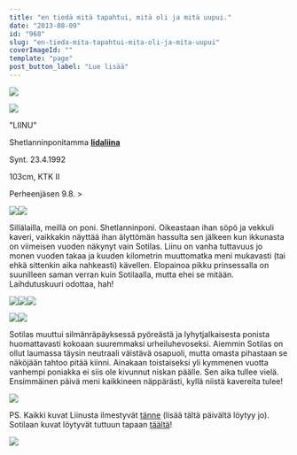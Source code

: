 ```yaml
---
title: "en tiedä mitä tapahtui, mitä oli ja mitä uupui."
date: "2013-08-09"
id: "968"
slug: "en-tieda-mita-tapahtui-mita-oli-ja-mita-uupui"
coverImageId: ""
template: "page"
post_button_label: "Lue lisää"
---
```


[![](images/IMG_1660_.png)](http://2.bp.blogspot.com/-Xgqb4Pwack4/UgVb7SoXqbI/AAAAAAAAGmA/t-u83Obk_9Q/s1600/IMG_1660_.png)

  

[![](images/IMG_1550.png)](http://4.bp.blogspot.com/-4RJTyXfU3u8/UgVLN7jd_2I/AAAAAAAAGkY/TBsxOTnOtus/s1600/IMG_1550.png)

  

"LIINU"

Shetlanninponitamma **[Iidaliina](http://www.sukuposti.net/hevoset/iidaliina/24012)**

Synt. 23.4.1992

103cm, KTK II

Perheenjäsen 9.8. >

  

[![](images/IMG_1556.png)](http://2.bp.blogspot.com/-A3Mce037MrQ/UgVPCk2yzgI/AAAAAAAAGlw/sSoLFS8zGek/s1600/IMG_1556.png)[![](images/IMG_1580.png)](http://3.bp.blogspot.com/-8vUg4C-8u3o/UgVLN0ZHPrI/AAAAAAAAGkg/DDcOUCmXPzw/s1600/IMG_1580.png)

  

Sillälailla, meillä on poni. Shetlanninponi. Oikeastaan ihan söpö ja vekkuli kaveri, vaikkakin näyttää ihan älyttömän hassulta sen jälkeen kun ikkunasta on viimeisen vuoden näkynyt vain Sotilas. Liinu on vanha tuttavuus jo monen vuoden takaa ja kuuden kilometrin muuttomatka meni mukavasti (tai ehkä sittenkin aika nahkeasti) kävellen. Elopainoa pikku prinsessalla on suunilleen saman verran kuin Sotilaalla, mutta ehei se mitään. Laihdutuskuuri odottaa, hah!  
  

[![](images/IMG_1655.png)](http://2.bp.blogspot.com/-Q3jxWSXkCtg/UgVcg9kGIGI/AAAAAAAAGmU/mWqnBp6u2x0/s1600/IMG_1655.png)[![](images/IMG_1573.png)](http://4.bp.blogspot.com/-WeY4Gk6oVnk/UgVdyD1VUeI/AAAAAAAAGmo/e2injWMg_CI/s1600/IMG_1573.png)[![](images/IMG_1565.png)](http://2.bp.blogspot.com/-D4DqzxJK1-w/UgVcgiw6MsI/AAAAAAAAGmQ/rgJgu0yOasw/s1600/IMG_1565.png)

  

[![](images/IMG_1658.png)](http://2.bp.blogspot.com/-6A0MufuudYo/UgVLSKorr0I/AAAAAAAAGlA/YYweao4EDBA/s1600/IMG_1658.png)[![](images/IMG_1619.png)](http://2.bp.blogspot.com/-CIPgS5HqDZs/UgVLSm4g4wI/AAAAAAAAGlE/svTiOezzgAQ/s1600/IMG_1619.png)

  

Sotilas muuttui silmänräpäyksessä pyöreästä ja lyhytjalkaisesta ponista huomattavasti kokoaan suuremmaksi urheiluhevoseksi. Aiemmin Sotilas on ollut laumassa täysin neutraali väistävä osapuoli, mutta omasta pihastaan se näköjään tahtoo pitää kiinni. Ainakaan toistaiseksi yli kymmenen vuotta vanhempi poniakka ei siis ole kivunnut niskan päälle. Sen aika tullee vielä. Ensimmäinen päivä meni kaikkineen näppärästi, kyllä niistä kavereita tulee!

  

[![](images/IMG_1661.png)](http://3.bp.blogspot.com/-FtdosZTx9OE/UgVLUPw_rGI/AAAAAAAAGlU/ZMLk8-ri5Ho/s1600/IMG_1661.png)

  

PS. Kaikki kuvat Liinusta ilmestyvät [tänne](http://maisaw.otukset.fi/kuvat/2013/Iidaliina/) (lisää tältä päivältä löytyy jo). Sotilaan kuvat löytyvät tuttuun tapaan [täältä](http://maisaw.otukset.fi/kuvat/2013/Unknown+Soldier/)!

  

[![](images/ak.png)](http://3.bp.blogspot.com/-huvd2YdydK8/UgVcYJAjsQI/AAAAAAAAGmI/enTyFxajuzk/s1600/ak.png)
